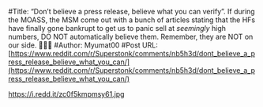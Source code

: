 #Title: “Don’t believe a press release, believe what you can verify”. If during the MOASS, the MSM come out with a bunch of articles stating that the HFs have finally gone bankrupt to get us to panic sell at *seemingly* high numbers, DO NOT automatically believe them. Remember, they are NOT on our side. 💎🙌🏼
#Author: Myumat00
#Post URL: [https://www.reddit.com/r/Superstonk/comments/nb5h3d/dont_believe_a_press_release_believe_what_you_can/](https://www.reddit.com/r/Superstonk/comments/nb5h3d/dont_believe_a_press_release_believe_what_you_can/)


https://i.redd.it/zc0f5kmpmsy61.jpg